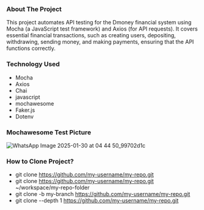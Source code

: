 ### About The Project 
This project automates API testing for the Dmoney financial system using Mocha (a JavaScript test framework) and Axios (for API requests). It covers essential financial transactions, such as creating users, depositing, withdrawing, sending money, and making payments, ensuring that the API functions correctly.

### Technology Used
- Mocha
- Axios
- Chai
- javascript
- mochawesome
- Faker.js
- Dotenv
### Mochawesome Test Picture
![WhatsApp Image 2025-01-30 at 04 44 50_99702d1c](https://github.com/user-attachments/assets/c1dc295e-4d75-40f0-89e0-44121833363d)

### How to Clone Project?
- git clone https://github.com/my-username/my-repo.git
- git clone https://github.com/my-username/my-repo.git ~/workspace/my-repo-folder
- git clone -b my-branch https://github.com/my-username/my-repo.git
- git clone --depth 1 https://github.com/my-username/my-repo.git
